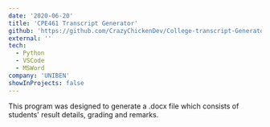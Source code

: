 ```yaml
---
date: '2020-06-20'
title: 'CPE461 Transcript Generator'
github: 'https://github.com/CrazyChickenDev/College-transcript-Generator'
external: ''
tech:
  - Python
  - VSCode
  - MSWord
company: 'UNIBEN'
showInProjects: false
---
```


This program was designed to generate a .docx file which consists of students' result details, grading and remarks.
